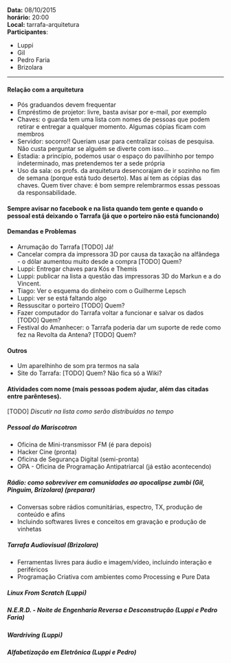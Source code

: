 __Data:__ 08/10/2015  
__horário:__ 20:00  
__Local:__ tarrafa-arquitetura  
__Participantes__:  

- Luppi
- Gil
- Pedro Faria
- Brizolara

***
#### Relação com a arquitetura
- Pós graduandos devem frequentar
- Empréstimo de projetor: livre, basta avisar por e-mail, por exemplo
- Chaves: o guarda tem uma lista com nomes de pessoas que podem retirar e entregar a qualquer momento. Algumas cópias ficam com membros 
- Servidor: socorro!! Queriam usar para centralizar coisas de pesquisa. Não custa perguntar se alguém se diverte com isso...
- Estadia: a princípio, podemos usar o espaço do pavilhinho por tempo indeterminado, mas pretendemos ter a sede própria
- Uso da sala: os profs. da arquitetura desencorajam de ir sozinho no fim de semana (porque está tudo deserto). Mas aí tem as cópias das chaves. Quem tiver chave: é bom sempre relembrarmos essas pessoas da responsabilidade.

#### Sempre avisar no facebook e na lista quando tem gente e quando o pessoal está deixando o Tarrafa (já que o porteiro não está funcionando)

#### Demandas e Problemas
- Arrumação do Tarrafa [TODO] Já!
- Cancelar compra da impressora 3D por causa da taxação na alfândega - o dólar aumentou muito desde a compra [TODO] Quem?
- Luppi: Entregar chaves para Kós e Themis
- Luppi: publicar na lista a questão das impressoras 3D do Markun e a do Vincent.
- Tiago: Ver o esquema do dinheiro com o Guilherme Lepsch
- Luppi: ver se está faltando algo 
- Ressuscitar o porteiro [TODO] Quem?
- Fazer computador do Tarrafa voltar a funcionar e salvar os dados [TODO] Quem?
- Festival do Amanhecer: o Tarrafa poderia dar um suporte de rede como fez na Revolta da Antena? [TODO] Quem?

#### Outros
- Um aparelhinho de som pra termos na sala
- Site do Tarrafa: [TODO] Quem? Não fica só a Wiki?

#### Atividades com nome (mais pessoas podem ajudar, além das citadas entre parênteses).
[TODO] *Discutir na lista como serão distribuídas no tempo*

##### Pessoal do Mariscotron
- Oficina de Mini-transmissor FM (é para depois)
- Hacker Cine (pronta)
- Oficina de Segurança Digital (semi-pronta)
- OPA - Oficina de Programação Antipatriarcal (já estão acontecendo)

##### Rádio: como sobreviver em comunidades ao apocalipse zumbi (Gil, Pinguim, Brizolara) (preparar)
- Conversas sobre rádios comunitárias, espectro, TX, produção de conteúdo e afins 
- Incluindo softwares livres e conceitos em gravação e produção de vinhetas

##### Tarrafa Audiovisual (Brizolara)
- Ferramentas livres para áudio e imagem/vídeo, incluindo interação e periféricos
- Programação Criativa com ambientes como Processing e Pure Data

##### Linux From Scratch (Luppi)

##### N.E.R.D. - Noite de Engenharia Reversa e Desconstrução (Luppi e Pedro Faria)

##### Wardriving (Luppi)

##### Alfabetização em Eletrônica (Luppi e Pedro)


